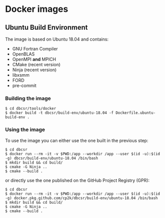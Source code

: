 # Docker images

## Ubuntu Build Environment

The image is based on Ubuntu 18.04 and contains:

* GNU Fortran Compiler
* OpenBLAS
* OpenMPI **and** MPICH
* CMake (recent version)
* Ninja (recent version)
* libxsmm
* FORD
* pre-commit

### Building the image

```console
$ cd dbcsr/tools/docker
$ docker build -t dbcsr/build-env/ubuntu-18.04 -f Dockerfile.ubuntu-build-env .
```

### Using the image

To use the image you can either use the one built in the previous step:

```console
$ cd dbcsr
$ docker run --rm -it -v $PWD:/app --workdir /app --user $(id -u):$(id -g) dbcsr/build-env/ubuntu-18.04 /bin/bash
$ mkdir build && cd build/
$ cmake -G Ninja ..
$ cmake --build .
```

or directly use the one published on the GitHub Project Registry (GPR):

```console
$ cd dbcsr
$ docker run --rm -it -v $PWD:/app --workdir /app --user $(id -u):$(id -g) docker.pkg.github.com/cp2k/dbcsr/build-env/ubuntu-18.04 /bin/bash
$ mkdir build && cd build/
$ cmake -G Ninja ..
$ cmake --build .
```
